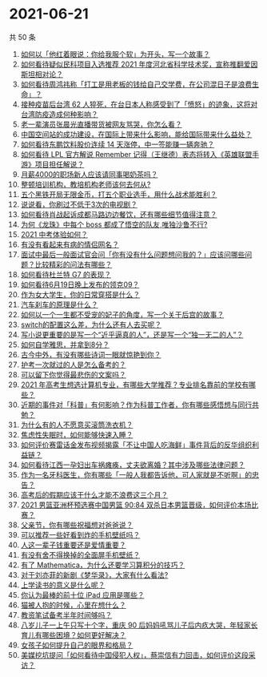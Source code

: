# 2021-06-21

共 50 条

<!-- BEGIN -->
<!-- 最后更新时间 Mon Jun 21 2021 00:08:02 GMT+0800 (China Standard Time) -->

1. [如何以「他红着眼说：你给我服个软」为开头，写一个故事？](https://www.zhihu.com/question/460697101)
2. [如何看待疑似民科项目入选推荐 2021
   年度河北省科学技术奖，宣称推翻爱因斯坦相对论？](https://www.zhihu.com/question/465966475)
3. [如何看待周鸿祎称「打工是用老板的钱给自己交学费，在公司混日子是浪费生命」？](https://www.zhihu.com/question/465936066)
4. [接种疫苗后台湾 62
   人猝死，在台日本人称感受到了「愤怒」的迹象，这将对台湾防疫造成何种影响？](https://www.zhihu.com/question/466110239)
5. [老一辈演员张晨光直播带货被网友骂哭，你怎么看？](https://www.zhihu.com/question/465922667)
6. [中国空间站的成功建设，在国际上带来什么影响，能给国际带来什么益处？](https://www.zhihu.com/question/465703732)
7. [如何看待东鹏饮料股价连续 14 天涨停，中一签能赚一辆奔驰？](https://www.zhihu.com/question/465492977)
8. [如何看待 LPL 官方解说 Remember
   记得（王继德）表态将转入《英雄联盟手游》项目担任解说？](https://www.zhihu.com/question/465610838)
9. [月薪4000的职场新人应该请同事喝奶茶吗？](https://www.zhihu.com/question/466090577)
10. [整顿培训机构，教培机构老师该何去何从?](https://www.zhihu.com/question/463008808)
11. [五个黑铁开局无限金币，打五个职业选手，用什么战术能胜利？](https://www.zhihu.com/question/460139174)
12. [说说看，你刷过不低于3次的电视剧？](https://www.zhihu.com/question/457564696)
13. [如何看待肖战起诉成都马路边边餐饮，还有哪些细节值得注意？](https://www.zhihu.com/question/465777508)
14. [为何《龙珠》中每个 boss 都成了悟空的队友,唯独沙鲁不行?](https://www.zhihu.com/question/464605306)
15. [2021 中考体验如何？](https://www.zhihu.com/question/463592456)
16. [有没有看起来有病的情侣网名？](https://www.zhihu.com/question/460193137)
17. [面试中最后一般面试官会问「你有没有什么问题想问我的？」应该问哪些问题？比较精彩的问法有哪些？](https://www.zhihu.com/question/21559274)
18. [如何看待杜兰特 G7 的表现？](https://www.zhihu.com/question/466100708)
19. [如何看待6月19日晚上发布的领克09？](https://www.zhihu.com/question/466043949)
20. [作为女大学生，你的日常穿搭是什么？](https://www.zhihu.com/question/317964300)
21. [汽车刹车的原理是什么？](https://www.zhihu.com/question/23704461)
22. [如何以一个一生都不受宠的妃子的角度，写一个关于后宫的故事？](https://www.zhihu.com/question/459786967)
23. [switch的配置这么差，为什么还有人去买呢？](https://www.zhihu.com/question/464901398)
24. [写小说更重要的是写一个“近乎逼真的人”，还是写一个“独一无二的人”？](https://www.zhihu.com/question/462450168)
25. [如何自学雅思，并拿到8分？](https://www.zhihu.com/question/48493199)
26. [古今中外，有没有哪些诗词一眼就惊艳到你？](https://www.zhihu.com/question/465337346)
27. [护考一次就过的人是怎么备考的？](https://www.zhihu.com/question/462889007)
28. [可以留下你觉得最悲伤的文案吗？](https://www.zhihu.com/question/462309130)
29. [2021
    年高考生想选计算机专业，有哪些大学推荐？专业排名靠前的学校有哪些？](https://www.zhihu.com/question/459989965)
30. [近期的事件对「科普」有何影响？作为科普工作者，你有哪些感悟想与同行共勉？](https://www.zhihu.com/question/466136091)
31. [为什么有的人不愿意买滚筒洗衣机？](https://www.zhihu.com/question/393287010)
32. [焦虑性失眠时，如何能够快速入睡？](https://www.zhihu.com/question/380959121)
33. [如何评价赛雷话金发布视频揭露「不让中国人吃海鲜」事件背后的反华组织利益链？](https://www.zhihu.com/question/465827983)
34. [如何看待江西一孕妇出车祸瘫痪，丈夫欲离婚？其中涉及哪些法律问题？](https://www.zhihu.com/question/465900205)
35. [作为一名牙科医生，你有哪些「一般人我都告诉他，可人家就是不听啊」的忠告？](https://www.zhihu.com/question/56477060)
36. [高考后的假期应该干什么才能不浪费这三个月？](https://www.zhihu.com/question/464123456)
37. [2021 男篮亚洲杯预选赛中国男篮 90:84
    双杀日本男篮晋级，如何评价本场比赛？](https://www.zhihu.com/question/465993602)
38. [父亲节，你有哪些祝福想对爸爸说？](https://www.zhihu.com/question/464551221)
39. [可以推荐一些好看到炸的手机壁纸吗？](https://www.zhihu.com/question/382946508)
40. [人这一辈子钱重要还是爱情重要？](https://www.zhihu.com/question/465525426)
41. [有没有舍不得换掉的全面屏手机壁纸？](https://www.zhihu.com/question/420662927)
42. [有了 Mathematica，为什么还要学习算积分的技巧？](https://www.zhihu.com/question/465906679)
43. [对于刘亦菲的新剧《梦华录》，大家有什么看法?](https://www.zhihu.com/question/463716425)
44. [上学读书的意义是什么呢？](https://www.zhihu.com/question/463575351)
45. [你认为最棒的前十位 iPad 应用是哪些？](https://www.zhihu.com/question/34453138)
46. [猫被人抱的时候，心里在想什么？](https://www.zhihu.com/question/463390158)
47. [教资笔试备考半年时间够吗？](https://www.zhihu.com/question/460126171)
48. [八岁儿子一上午只写十个字，重庆 90
    后妈妈吼骂儿子后内疚大哭，年轻家长育儿有哪些困境？如何更好解决？](https://www.zhihu.com/question/465723069)
49. [女孩子如何提升自己的眼界和格局？](https://www.zhihu.com/question/443769667)
50. [美媒挖坑提问「如何看待中国侵犯人权」，蔡崇信有力回击，如何评价这段采访？](https://www.zhihu.com/question/465932695)

<!-- END -->
